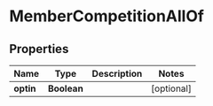 

# MemberCompetitionAllOf


## Properties

Name | Type | Description | Notes
------------ | ------------- | ------------- | -------------
**optin** | **Boolean** |  |  [optional]



